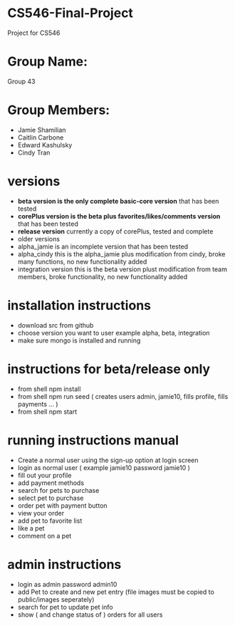 # CS546-Final-Project
Project for CS546 

# Group Name: 
Group 43

# Group Members:
- Jamie Shamilian
- Caitlin Carbone
- Edward Kashulsky
- Cindy Tran

# versions
- **beta version is the only complete basic-core version** that has been tested
- **corePlus version is the beta plus favorites/likes/comments version** that has been tested
- **release version** currently a copy of corePlus, tested and complete
- older versions
 - alpha_jamie is an incomplete version that has been tested
 - alpha_cindy this is the alpha_jamie plus modification from cindy, broke many functions, no new functionality added
 - integration version this is the beta version plust modification from team members, broke functionality, no new functionality added

# installation instructions
- download src from github
- choose version you want to user example alpha, beta, integration
- make sure mongo is installed and running

# instructions for beta/release only
- from shell npm install
- from shell npm run seed ( creates users admin, jamie10, fills profile, fills payments ... )   
- from shell npm start

# running instructions manual
- Create a normal user using the sign-up option at login screen
- login as normal user ( example jamie10 password jamie10 )
- fill out your profile
- add payment methods
- search for pets to purchase
- select pet to purchase
- order pet with payment button
- view your order 
- add pet to favorite list
- like a pet
- comment on a pet

# admin instructions
- login as admin password admin10
- add Pet to create and new pet entry (file images must be copied to public/images seperately)
- search for pet to update pet info
- show ( and change status of ) orders for all users


 
